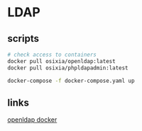 # LDAP

## scripts
```sh
# check access to containers
docker pull osixia/openldap:latest
docker pull osixia/phpldapadmin:latest

docker-compose -f docker-compose.yaml up
```

## links
[openldap docker](https://github.com/osixia/docker-openldap)

